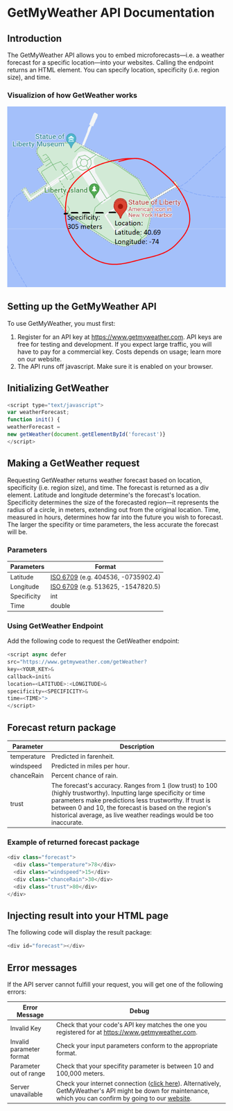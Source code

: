 # GetMyWeather API Documentation

## Introduction
The GetMyWeather API allows you to embed microforecasts—i.e. a weather forecast for a specific location—into your websites. Calling the endpoint returns an HTML element. You can specify location, specificity (i.e. region size), and time. 
### Visualizion of how GetWeather works 
![Visualizing GetWeather request - credits Google Maps](https://github.com/GusSaalfeld/APIDocumentationProject/blob/main/example.PNG)

## Setting up the GetMyWeather API
To use GetMyWeather, you must first:
1. Register for an API key at https://www.getmyweather.com. API keys are free for testing and development. If you expect large traffic, you will have to pay for a commercial key. Costs depends on usage; learn more on our website.
2. The API runs off javascript. Make sure it is enabled on your browser. 

## Initializing GetWeather
````javascript
<script type="text/javascript">
var weatherForecast;
function init() {
weatherForecast =
new getWeather(document.getElementById('forecast')}
</script>
````

## Making a GetWeather request
Requesting GetWeather returns weather forecast based on location, specificity (i.e. region size), and time. The forecast is returned as a div element. Latitude and longitude determine's the forecast's location. Specificity determines the size of the forecasted region—it represents the radius of a circle, in meters, extending out from the original location. Time, measured in hours, determines how far into the future you wish to forecast. The larger the specifity or time parameters, the less accurate the forecast will be.   

### Parameters
Parameters | Format
----------|-------------
Latitude | [ISO 6709](https://en.wikipedia.org/wiki/ISO_6709) (e.g. 404536, -0735902.4)
Longitude |[ISO 6709](https://en.wikipedia.org/wiki/ISO_6709) (e.g. 513625, -1547820.5)
Specificity | int
Time | double

### Using GetWeather Endpoint
Add the following code to request the GetWeather endpoint:
````javascript
<script async defer
src="https://www.getmyweather.com/getWeather?
key=<YOUR_KEY>&
callback=init&
location=<LATITUDE>:<LONGITUDE>&
specificity=<SPECIFICITY>&
time=<TIME>">
</script>
````

## Forecast return package
Parameter | Description
--------------|------------
temperature | Predicted in farenheit. 
windspeed | Predicted in miles per hour. 
chanceRain | Percent chance of rain. 
trust | The forecast's accuracy. Ranges from 1 (low trust) to 100 (highly trustworthy). Inputting large specificity or time parameters make predictions less trustworthy. If trust is between 0 and 10, the forecast is based on the region's historical average, as live weather readings would be too inaccurate. 

### Example of returned forecast package 
````javascript
<div class="forecast">
  <div class="temperature">78</div>
  <div class="windspeed">15</div>
  <div class="chanceRain">30</div>
  <div class="trust">80</div>
</div>
````

## Injecting result into your HTML page
The following code will display the result package:
````javascript
<div id="forecast"></div>
````

## Error messages
If the API server cannot fulfill your request, you will get one of the following errors:

Error Message | Debug
--------------|------------
Invalid Key   | Check that your code's API key matches the one you registered for at https://www.getmyweather.com.
Invalid parameter format | Check your input parameters conform to the appropriate format.
Parameter out of range | Check that your specifity parameter is between 10 and 100,000 meters.
Server unavailable | Check your internet connection ([click here](https://www.speedtest.net/)). Alternatively, GetMyWeather's API might be down for maintenance, which you can confirm by going to our [website](https://www.getmyweather.com). 
